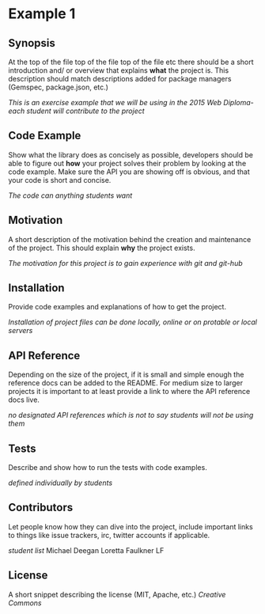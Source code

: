 # Example 1
## Synopsis

At the top of the file top of the file top of the file etc there should be a short introduction and/ or overview that explains **what** the project is. This description should match descriptions added for package managers (Gemspec, package.json, etc.)

*This is an exercise example that we will be using in the 2015 Web Diploma- each student will contribute to the project*

## Code Example

Show what the library does as concisely as possible, developers should be able to figure out **how** your project solves their problem by looking at the code example. Make sure the API you are showing off is obvious, and that your code is short and concise.

*The code can anything students want*

## Motivation

A short description of the motivation behind the creation and maintenance of the project. This should explain **why** the project exists.

*The motivation for this project is to gain experience with git and git-hub*

## Installation

Provide code examples and explanations of how to get the project.

*Installation of project files can be done locally, online or on protable or local servers*

## API Reference

Depending on the size of the project, if it is small and simple enough the reference docs can be added to the README. For medium size to larger projects it is important to at least provide a link to where the API reference docs live.

*no designated API references which is not to say students will not be using them*

## Tests

Describe and show how to run the tests with code examples.

*defined individually by students*

## Contributors

Let people know how they can dive into the project, include important links to things like issue trackers, irc, twitter accounts if applicable.

*student list*
Michael Deegan
Loretta Faulkner
LF

## License

A short snippet describing the license (MIT, Apache, etc.)
*Creative Commons*
